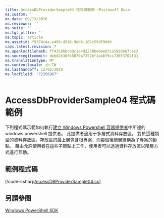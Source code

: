 ```yaml
---
title: AccessDbProviderSample04 程式碼範例 |Microsoft Docs
ms.custom: ''
ms.date: 09/13/2016
ms.reviewer: ''
ms.suite: ''
ms.tgt_pltfrm: ''
ms.topic: article
ms.assetid: f9374c4a-e499-4516-9eb6-107c59df98d9
caps.latest.revision: 7
ms.openlocfilehash: ff43286bc90c1a4d2270be0ee03ca5910867cec2
ms.sourcegitcommit: debd2b38fb8070a7357bf1a4bf9cc736f3702f31
ms.translationtype: MT
ms.contentlocale: zh-TW
ms.lasthandoff: 12/05/2019
ms.locfileid: "72366967"
---
```

# <a name="accessdbprovidersample04-code-sample"></a>AccessDbProviderSample04 程式碼範例

下列程式碼示範如何執行[建立 Windows Powershell 容器提供者](./creating-a-windows-powershell-container-provider.md)中所述的 windows powershell 提供者。 此提供者適用于多層式資料存放區。 對於這種類型的資料存放區，存放區的最上層包含根專案，而每個後續層級稱為子專案的節點。 藉由允許使用者在這些子節點上工作，使用者可以透過資料存放區以階層方式進行互動。

## <a name="code-sample"></a>範例程式碼

[!code-csharp[AccessDBProviderSample04.cs](../../../../powershell-sdk-samples/SDK-2.0/csharp/AccessDBProviderSample04/AccessDBProviderSample04.cs#L11-L1635 "AccessDBProviderSample04.cs")]

## <a name="see-also"></a>另請參閱

[Windows PowerShell SDK](../windows-powershell-reference.md)
